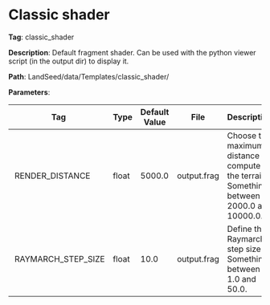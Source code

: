 # Classic shader

**Tag**: classic_shader

**Description**: Default fragment shader. Can be used with the python viewer script (in the output dir) to display it.

**Path**: LandSeed/data/Templates/classic_shader/

**Parameters**:

| Tag | Type | Default Value | File | Description |
|-|-|-|-|-|
| RENDER_DISTANCE | float | 5000.0 | output.frag | Choose the maximum distance to compute the terrain. Something between 2000.0 and 10000.0. |
| RAYMARCH_STEP_SIZE | float | 10.0 | output.frag | Define the Raymarch step size. Something between 1.0 and 50.0. |
